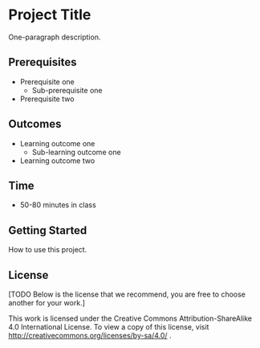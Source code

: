 # Project Title

One-paragraph description.

## Prerequisites

- Prerequisite one
  - Sub-prerequisite one
- Prerequisite two

## Outcomes

- Learning outcome one
  - Sub-learning outcome one
- Learning outcome two

## Time

- 50-80 minutes in class

## Getting Started

How to use this project.

## License

[TODO Below is the license that we recommend, you are free to choose another for your work.]

This work is licensed under the Creative Commons Attribution-ShareAlike 4.0 International License. To view a copy of this license, visit http://creativecommons.org/licenses/by-sa/4.0/ .

